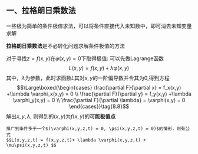 ## 一、拉格朗日乘数法
一些极为简单的条件极值求法，可以将条件直接代入未知数中，即可消去未知变量求解

**拉格朗日乘数法**是不必转化问题求解条件极值的方法

对于寻找$z = f(x,y)$在$\varphi(x,y) = 0$下取得极值:
可以先做Lagrange函数
$$L(x,y) = f(x,y) + \lambda \varphi(x,y)$$
其中，$\lambda$为参数，此时求函数$L$其对$x,y$的一阶偏导数并令其为0,得到方程
$$\Large\boxed{\begin{cases}
\frac{\partial F}{\partial x} = f_x(x,y) +\lambda \varphi_x(x,y) = 0 \\
\frac{\partial F}{\partial y} = f_y(x,y) +\lambda \varphi_y(x,y) = 0 \\
\frac{\partial F}{\partial \lambda} = \varphi(x,y) = 0
\end{cases}}\tag{8.8}$$
解出$x,y,\lambda$, 则得到的$(x,y)$为$f(x,y)$的**可能极值点**

```ad-tip
推广到条件多于一个$(\varphi(x,y,z,t) = 0, \psi(x,y,z,t) = 0)$的情形，则有公式
$$L(x,y,z,t) = f(x,y,z,t)+ \lambda \varphi(x,y,z,t) +  \mu\psi(x,y,z,t) $$
```
